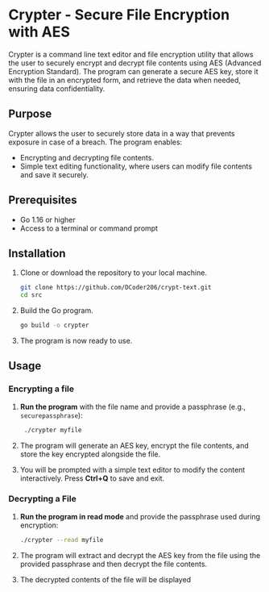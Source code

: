 # Crypter - Secure File Encryption with AES

Crypter is a command line text editor and file encryption utility that allows the user to securely encrypt and decrypt file contents using AES (Advanced Encryption Standard). The program can generate a secure AES key, store it with the file in an encrypted form, and retrieve the data when needed, ensuring data confidentiality.

## Purpose

Crypter allows the user to securely store data in a way that prevents exposure in case of a breach. The program enables:
- Encrypting and decrypting file contents.
- Simple text editing functionality, where users can modify file contents and save it securely.

## Prerequisites

- Go 1.16 or higher
- Access to a terminal or command prompt

## Installation

1. Clone or download the repository to your local machine.

    ```bash
    git clone https://github.com/DCoder206/crypt-text.git
    cd src
    ```

2. Build the Go program.

    ```bash
    go build -o crypter
    ```

3. The program is now ready to use.

## Usage

### Encrypting a file
1. **Run the program** with the file name and provide a passphrase (e.g., `securepassphrase`):
   
   ```bash
    ./crypter myfile
   ```

2. The program will generate an AES key, encrypt the file contents, and store the key encrypted alongside the file.

3. You will be prompted with a simple text editor to modify the content interactively. Press **Ctrl+Q** to save and exit.

### Decrypting a File
1. **Run the program in read mode** and provide the passphrase used during encryption:
   
    ```bash
    ./crypter --read myfile
    ```

2. The program will extract and decrypt the AES key from the file using the provided passphrase and then decrypt the file contents.

3. The decrypted contents of the file will be displayed
